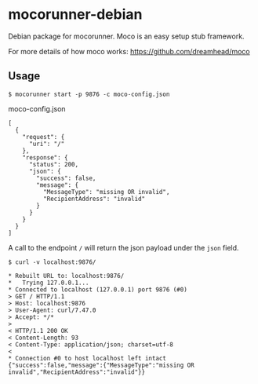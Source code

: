 # mocorunner-debian
Debian package for mocorunner. Moco is an easy setup stub framework.

For more details of how moco works: https://github.com/dreamhead/moco

## Usage

```
$ mocorunner start -p 9876 -c moco-config.json
```

moco-config.json

```
[
  {
    "request": {
      "uri": "/"
    },
    "response": {
      "status": 200,
      "json": {
        "success": false,
        "message": {
          "MessageType": "missing OR invalid",
          "RecipientAddress": "invalid"
        }
      }
    }
  }
]
```

A call to the endpoint ```/``` will return the json payload under the ```json``` field.

```
$ curl -v localhost:9876/
```

```
* Rebuilt URL to: localhost:9876/
*   Trying 127.0.0.1...
* Connected to localhost (127.0.0.1) port 9876 (#0)
> GET / HTTP/1.1
> Host: localhost:9876
> User-Agent: curl/7.47.0
> Accept: */*
> 
< HTTP/1.1 200 OK
< Content-Length: 93
< Content-Type: application/json; charset=utf-8
< 
* Connection #0 to host localhost left intact
{"success":false,"message":{"MessageType":"missing OR invalid","RecipientAddress":"invalid"}}
```